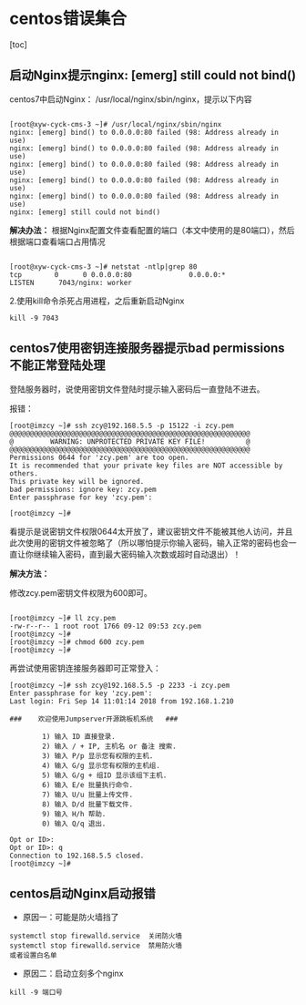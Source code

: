 # centos错误集合
[toc]
## 启动Nginx提示nginx: [emerg] still could not bind()

centos7中启动Nginx： /usr/local/nginx/sbin/nginx，提示以下内容

```

[root@xyw-cyck-cms-3 ~]# /usr/local/nginx/sbin/nginx 
nginx: [emerg] bind() to 0.0.0.0:80 failed (98: Address already in use)
nginx: [emerg] bind() to 0.0.0.0:80 failed (98: Address already in use)
nginx: [emerg] bind() to 0.0.0.0:80 failed (98: Address already in use)
nginx: [emerg] bind() to 0.0.0.0:80 failed (98: Address already in use)
nginx: [emerg] bind() to 0.0.0.0:80 failed (98: Address already in use)
nginx: [emerg] still could not bind()
```

**解决办法：**
根据Nginx配置文件查看配置的端口（本文中使用的是80端口），然后根据端口查看端口占用情况

```

[root@xyw-cyck-cms-3 ~]# netstat -ntlp|grep 80  
tcp        0      0 0.0.0.0:80              0.0.0.0:*               LISTEN      7043/nginx: worker

```
2.使用kill命令杀死占用进程，之后重新启动Nginx
```
kill -9 7043
```

## centos7使用密钥连接服务器提示bad permissions不能正常登陆处理

登陆服务器时，说使用密钥文件登陆时提示输入密码后一直登陆不进去。

报错：
```
[root@imzcy ~]# ssh zcy@192.168.5.5 -p 15122 -i zcy.pem
@@@@@@@@@@@@@@@@@@@@@@@@@@@@@@@@@@@@@@@@@@@@@@@@@@@@@@@@@@@
@         WARNING: UNPROTECTED PRIVATE KEY FILE!          @
@@@@@@@@@@@@@@@@@@@@@@@@@@@@@@@@@@@@@@@@@@@@@@@@@@@@@@@@@@@
Permissions 0644 for 'zcy.pem' are too open.
It is recommended that your private key files are NOT accessible by others.
This private key will be ignored.
bad permissions: ignore key: zcy.pem
Enter passphrase for key 'zcy.pem': 
 
[root@imzcy ~]# 
```

看提示是说密钥文件权限0644太开放了，建议密钥文件不能被其他人访问，并且此次使用的密钥文件被忽略了（所以哪怕提示你输入密码，输入正常的密码也会一直让你继续输入密码，直到最大密码输入次数或超时自动退出）！

**解决方法：**

修改zcy.pem密钥文件权限为600即可。

```

[root@imzcy ~]# ll zcy.pem 
-rw-r--r-- 1 root root 1766 09-12 09:53 zcy.pem
[root@imzcy ~]# 
[root@imzcy ~]# chmod 600 zcy.pem 
[root@imzcy ~]# 
```

再尝试使用密钥连接服务器即可正常登入：
```
[root@imzcy ~]# ssh zcy@192.168.5.5 -p 2233 -i zcy.pem
Enter passphrase for key 'zcy.pem': 
Last login: Fri Sep 14 11:01:14 2018 from 192.168.1.210
 
###    欢迎使用Jumpserver开源跳板机系统   ### 
 
        1) 输入 ID 直接登录.
        2) 输入 / + IP, 主机名 or 备注 搜索.
        3) 输入 P/p 显示您有权限的主机.
        4) 输入 G/g 显示您有权限的主机组.
        5) 输入 G/g + 组ID 显示该组下主机.
        6) 输入 E/e 批量执行命令.
        7) 输入 U/u 批量上传文件.
        8) 输入 D/d 批量下载文件.
        9) 输入 H/h 帮助.
        0) 输入 Q/q 退出.
 
Opt or ID>: 
Opt or ID>: q
Connection to 192.168.5.5 closed.
[root@imzcy ~]# 
```

## centos启动Nginx启动报错
- 原因一：可能是防火墙挡了
```
systemctl stop firewalld.service  关闭防火墙
systemctl stop firewalld.service  禁用防火墙
或者设置白名单
```
- 原因二：启动立刻多个nginx
```
kill -9 端口号
```